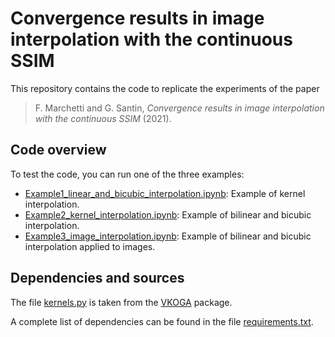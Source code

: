 # Convergence results in image interpolation with the continuous SSIM 
This repository contains the code to replicate the experiments of the paper

> F. Marchetti and G. Santin, _Convergence results in image interpolation with the continuous SSIM_ (2021).



## Code overview

To test the code, you can run one of the three examples:

* [Example1_linear_and_bicubic_interpolation.ipynb](Example1_linear_and_bicubic_interpolation.ipynb): Example of kernel interpolation.
* [Example2_kernel_interpolation.ipynb](Example2_kernel_interpolation.ipynb): Example of bilinear and bicubic interpolation.
* [Example3_image_interpolation.ipynb](Example3_image_interpolation.ipynb): Example of bilinear and bicubic interpolation applied to images.



## Dependencies and sources

The file [kernels.py](kernels.py) is taken from the [VKOGA](https://github.com/GabrieleSantin/VKOGA) package.

A complete list of dependencies can be found in the file [requirements.txt](requirements.txt).

